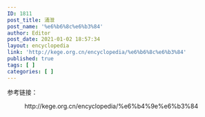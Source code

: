 ```yaml
---
ID: 1811
post_title: 涌泄
post_name: '%e6%b6%8c%e6%b3%84'
author: Editor
post_date: 2021-01-02 18:57:34
layout: encyclopedia
link: 'http://kege.org.cn/encyclopedia/%e6%b6%8c%e6%b3%84'
published: true
tags: [ ]
categories: [ ]
---
```

<!-- wp:paragraph -->
<p>参考链接：</p>
<!-- /wp:paragraph -->

<!-- wp:embed {"url":"http://kege.org.cn/encyclopedia/%e6%b4%9e%e6%b3%84","type":"wp-embed","providerNameSlug":"kege-org-cn","className":""} -->
<figure class="wp-block-embed is-type-wp-embed is-provider-kege-org-cn wp-block-embed-kege-org-cn"><div class="wp-block-embed__wrapper">
http://kege.org.cn/encyclopedia/%e6%b4%9e%e6%b3%84
</div></figure>
<!-- /wp:embed -->